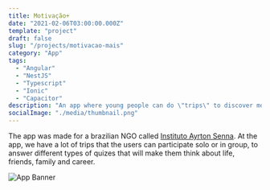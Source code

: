 ```yaml
---
title: Motivação+
date: "2021-02-06T03:00:00.000Z"
template: "project"
draft: false
slug: "/projects/motivacao-mais"
category: "App"
tags:
  - "Angular"
  - "NestJS"
  - "Typescript"
  - "Ionic"
  - "Capacitor"
description: "An app where young people can do \"trips\" to discover more about themselves."
socialImage: "./media/thumbnail.png"
---
```



The app was made for a brazilian NGO called [Instituto Ayrton Senna](https://institutoayrtonsenna.org.br/). At the app, we have a lot of trips that the users can participate solo or in group, to answer different types of quizes that will make them think about life, friends, family and career.

![App Banner](/media/banner.webp)
